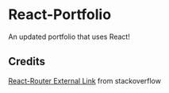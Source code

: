 # React-Portfolio
An updated portfolio that uses React!


## Credits

[React-Router External Link](https://stackoverflow.com/questions/42914666/react-router-external-link) from stackoverflow

